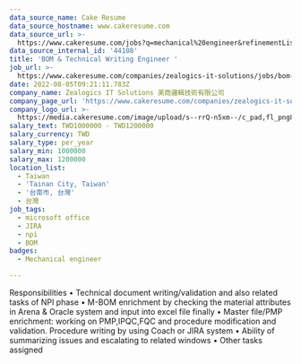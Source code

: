 ```yaml
---
data_source_name: Cake Resume
data_source_hostname: www.cakeresume.com
data_source_url: >-
  https://www.cakeresume.com/jobs?q=mechanical%20engineer&refinementList%5Blang_name%5D%5B0%5D=English&refinementList%5Bsalary_type%5D=per_year&range%5Bsalary_range%5D%5Bmin%5D=1000000&page=3
data_source_internal_id: '44108'
title: 'BOM & Technical Writing Engineer '
job_url: >-
  https://www.cakeresume.com/companies/zealogics-it-solutions/jobs/bom-technical-writing-engineer
date: 2022-08-05T09:21:11.783Z
company_name: Zealogics IT Solutions 美商邏輯技術有限公司
company_page_url: 'https://www.cakeresume.com/companies/zealogics-it-solutions'
company_logo_url: >-
  https://media.cakeresume.com/image/upload/s--rrQ-n5xm--/c_pad,fl_png8,h_200,w_200/v1657271325/wvuijfkwi74hqtkzz9wk.png
salary_text: TWD1000000 - TWD1200000
salary_currency: TWD
salary_type: per_year
salary_min: 1000000
salary_max: 1200000
location_list:
  - Taiwan
  - 'Tainan City, Taiwan'
  - '台南市, 台灣'
  - 台灣
job_tags:
  - microsoft office
  - JIRA
  - npi
  - BOM
badges:
  - Mechanical engineer

---
```


Responsibilities • Technical document writing/validation and also related tasks of NPI phase • M-BOM enrichment by checking the material attributes in Arena & Oracle system and input into excel file finally • Master file/PMP enrichment: working on PMP,IPQC,FQC and procedure modification and validation. Procedure writing by using Coach or JIRA system • Ability of summarizing issues and escalating to related windows • Other tasks assigned